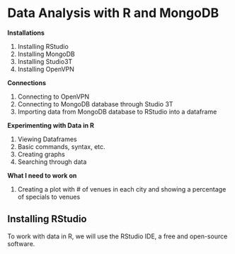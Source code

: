 # Data Analysis with R and MongoDB

**Installations**
1. Installing RStudio
2. Installing MongoDB
3. Installing Studio3T
4. Installing OpenVPN

**Connections**
1. Connecting to OpenVPN
2. Connecting to MongoDB database through Studio 3T
3. Importing data from MongoDB database to RStudio into a dataframe

**Experimenting with Data in R**
1. Viewing Dataframes
2. Basic commands, syntax, etc.
3. Creating graphs
4. Searching through data

**What I need to work on**
1. Creating a plot with # of venues in each city and showing a percentage of specials to venues



## Installing RStudio
To work with data in R, we will use the RStudio IDE, a free and open-source software.
